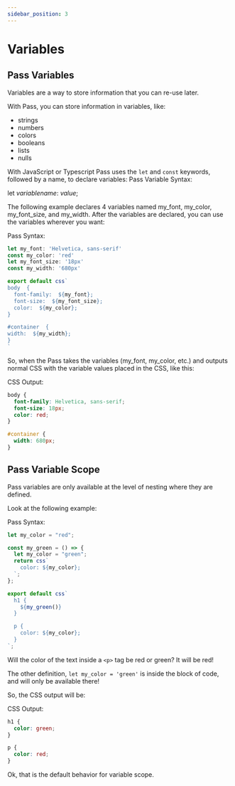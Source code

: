 ```yaml
---
sidebar_position: 3
---
```


# Variables

## Pass Variables

Variables are a way to store information that you can re-use later.

With Pass, you can store information in variables, like:

- strings
- numbers
- colors
- booleans
- lists
- nulls

With JavaScript or Typescript Pass uses the `let` and `const` keywords, followed by a name, to declare variables:
Pass Variable Syntax:

let _variablename_: _value_;

The following example declares 4 variables named my_font, my_color, my_font_size, and my_width. After the variables are declared, you can use the variables wherever you want:

Pass Syntax:

```js
let my_font: 'Helvetica, sans-serif'
const my_color: 'red'
let my_font_size: '18px'
const my_width: '680px'

export default css`
body  {
  font-family:  ${my_font};
  font-size:  ${my_font_size};
  color:  ${my_color};
}

#container  {
width:  ${my_width};
}
`
```

So, when the Pass takes the variables (my_font, my_color, etc.) and outputs normal CSS with the variable values placed in the CSS, like this:

CSS Output:

```css
body {
  font-family: Helvetica, sans-serif;
  font-size: 18px;
  color: red;
}

#container {
  width: 680px;
}
```

## Pass Variable Scope

Pass variables are only available at the level of nesting where they are defined.

Look at the following example:

Pass Syntax:

```js
let my_color = "red";

const my_green = () => {
  let my_color = "green";
  return css`
    color: ${my_color};
  `;
};

export default css`
  h1 {
    ${my_green()}
  }

  p {
    color: ${my_color};
  }
`;
```

Will the color of the text inside a `<p>` tag be red or green? It will be red!

The other definition, `let my_color = 'green'` is inside the block of code, and will only be available there!

So, the CSS output will be:

CSS Output:

```css
h1 {
  color: green;
}

p {
  color: red;
}
```

Ok, that is the default behavior for variable scope.
